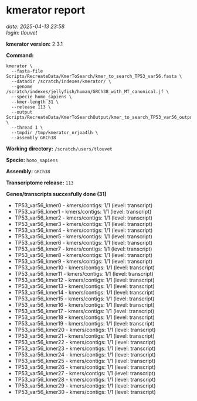 # kmerator report
*date: 2025-04-13 23:58*  
*login: tlouvet*

**kmerator version:** 2.3.1

**Command:**

```
kmerator \
  --fasta-file Scripts/RecreateData/KmerToSearch/kmer_to_search_TP53_var56.fasta \
  --datadir /scratch/indexes/kmerator/ \
  --genome /scratch/indexes/jellyfish/human/GRCh38_with_MT_canonical.jf \
  --specie homo_sapiens \
  --kmer-length 31 \
  --release 113 \
  --output Scripts/RecreateData/KmerToSearchOutput/kmer_to_search_TP53_var56_output \
  --thread 1 \
  --tmpdir /tmp/kmerator_nrjoa4lh \
  --assembly GRCh38
```

**Working directory:** `/scratch/users/tlouvet`

**Specie:** `homo_sapiens`

**Assembly:** `GRCh38`

**Transcriptome release:** `113`

**Genes/transcripts succesfully done (31)**

- TP53_var56_kmer0 - kmers/contigs: 1/1 (level: transcript)
- TP53_var56_kmer1 - kmers/contigs: 1/1 (level: transcript)
- TP53_var56_kmer2 - kmers/contigs: 1/1 (level: transcript)
- TP53_var56_kmer3 - kmers/contigs: 1/1 (level: transcript)
- TP53_var56_kmer4 - kmers/contigs: 1/1 (level: transcript)
- TP53_var56_kmer5 - kmers/contigs: 1/1 (level: transcript)
- TP53_var56_kmer6 - kmers/contigs: 1/1 (level: transcript)
- TP53_var56_kmer7 - kmers/contigs: 1/1 (level: transcript)
- TP53_var56_kmer8 - kmers/contigs: 1/1 (level: transcript)
- TP53_var56_kmer9 - kmers/contigs: 1/1 (level: transcript)
- TP53_var56_kmer10 - kmers/contigs: 1/1 (level: transcript)
- TP53_var56_kmer11 - kmers/contigs: 1/1 (level: transcript)
- TP53_var56_kmer12 - kmers/contigs: 1/1 (level: transcript)
- TP53_var56_kmer13 - kmers/contigs: 1/1 (level: transcript)
- TP53_var56_kmer14 - kmers/contigs: 1/1 (level: transcript)
- TP53_var56_kmer15 - kmers/contigs: 1/1 (level: transcript)
- TP53_var56_kmer16 - kmers/contigs: 1/1 (level: transcript)
- TP53_var56_kmer17 - kmers/contigs: 1/1 (level: transcript)
- TP53_var56_kmer18 - kmers/contigs: 1/1 (level: transcript)
- TP53_var56_kmer19 - kmers/contigs: 1/1 (level: transcript)
- TP53_var56_kmer20 - kmers/contigs: 1/1 (level: transcript)
- TP53_var56_kmer21 - kmers/contigs: 1/1 (level: transcript)
- TP53_var56_kmer22 - kmers/contigs: 1/1 (level: transcript)
- TP53_var56_kmer23 - kmers/contigs: 1/1 (level: transcript)
- TP53_var56_kmer24 - kmers/contigs: 1/1 (level: transcript)
- TP53_var56_kmer25 - kmers/contigs: 1/1 (level: transcript)
- TP53_var56_kmer26 - kmers/contigs: 1/1 (level: transcript)
- TP53_var56_kmer27 - kmers/contigs: 1/1 (level: transcript)
- TP53_var56_kmer28 - kmers/contigs: 1/1 (level: transcript)
- TP53_var56_kmer29 - kmers/contigs: 1/1 (level: transcript)
- TP53_var56_kmer30 - kmers/contigs: 1/1 (level: transcript)
